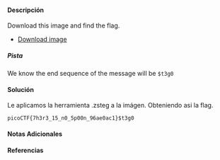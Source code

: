 #### Descripción
Download this image and find the flag.

- [Download image](https://artifacts.picoctf.net/c/215/pico.flag.png)
##### Pista
We know the end sequence of the message will be `$t3g0`

#### Solución 
Le aplicamos la herramienta .zsteg a la imágen. Obteniendo asi la flag.
```
picoCTF{7h3r3_15_n0_5p00n_96ae0ac1}$t3g0
```


#### Notas Adicionales

#### Referencias
